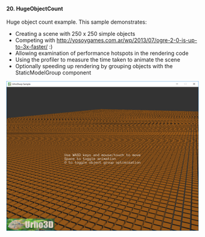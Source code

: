 #### 20. HugeObjectCount

Huge object count example.
This sample demonstrates:
- Creating a scene with 250 x 250 simple objects
- Competing with http://yosoygames.com.ar/wp/2013/07/ogre-2-0-is-up-to-3x-faster/ :)
- Allowing examination of performance hotspots in the rendering code
- Using the profiler to measure the time taken to animate the scene
- Optionally speeding up rendering by grouping objects with the StaticModelGroup component

![Screenshot](Screenshot.png)